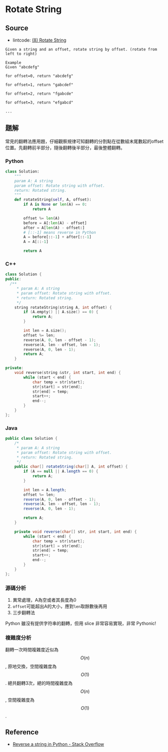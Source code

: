 # Rotate String

## Source

- lintcode: [(8) Rotate String](http://www.lintcode.com/en/problem/rotate-string/)

```
Given a string and an offset, rotate string by offset. (rotate from left to right)

Example
Given "abcdefg"

for offset=0, return "abcdefg"

for offset=1, return "gabcdef"

for offset=2, return "fgabcde"

for offset=3, return "efgabcd"

...
```

## 題解

常見的翻轉法應用題，仔細觀察規律可知翻轉的分割點在從數組末尾數起的offset位置。先翻轉前半部分，隨後翻轉後半部分，最後整體翻轉。

### Python

```python
class Solution:
    """
    param A: A string
    param offset: Rotate string with offset.
    return: Rotated string.
    """
    def rotateString(self, A, offset):
        if A is None or len(A) == 0:
            return A

        offset %= len(A)
        before = A[:len(A) - offset]
        after = A[len(A) - offset:]
        # [::-1] means reverse in Python
        A = before[::-1] + after[::-1]
        A = A[::-1]

        return A
```

### C++

```c++
class Solution {
public:
  /**
     * param A: A string
     * param offset: Rotate string with offset.
     * return: Rotated string.
     */
    string rotateString(string A, int offset) {
        if (A.empty() || A.size() == 0) {
            return A;
        }

        int len = A.size();
        offset %= len;
        reverse(A, 0, len - offset - 1);
        reverse(A, len - offset, len - 1);
        reverse(A, 0, len - 1);
        return A;
    }

private:
    void reverse(string &str, int start, int end) {
        while (start < end) {
            char temp = str[start];
            str[start] = str[end];
            str[end] = temp;
            start++;
            end--;
        }
    }
};
```

### Java

```java
public class Solution {
    /*
     * param A: A string
     * param offset: Rotate string with offset.
     * return: Rotated string.
     */
    public char[] rotateString(char[] A, int offset) {
        if (A == null || A.length == 0) {
            return A;
        }

        int len = A.length;
        offset %= len;
        reverse(A, 0, len - offset - 1);
        reverse(A, len - offset, len - 1);
        reverse(A, 0, len - 1);

        return A;
    }

    private void reverse(char[] str, int start, int end) {
        while (start < end) {
            char temp = str[start];
            str[start] = str[end];
            str[end] = temp;
            start++;
            end--;
        }
    }
};
```

### 源碼分析

1. 異常處理，A為空或者其長度為0
2. `offset`可能超出A的大小，應對`len`取餘數後再用
3. 三步翻轉法

Python 雖沒有提供字符串的翻轉，但用 slice 非常容易實現，非常 Pythonic!

### 複雜度分析

翻轉一次時間複雜度近似為 $$O(n)$$, 原地交換，空間複雜度為 $$O(1)$$. 總共翻轉3次，總的時間複雜度為 $$O(n)$$, 空間複雜度為 $$O(1)$$.

## Reference

- [Reverse a string in Python - Stack Overflow](http://stackoverflow.com/questions/931092/reverse-a-string-in-python)
